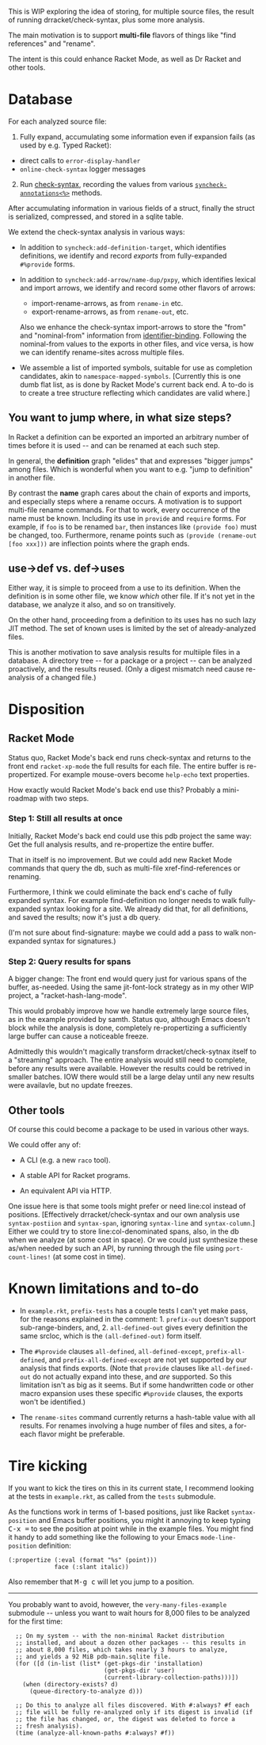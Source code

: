 This is WIP exploring the idea of storing, for multiple source files,
the result of running drracket/check-syntax, plus some more analysis.

The main motivation is to support **multi-file** flavors of things
like "find references" and "rename".

The intent is this could enhance Racket Mode, as well as Dr Racket
and other tools.

# Database

For each analyzed source file:

1. Fully expand, accumulating some information even if expansion
   fails (as used by e.g. Typed Racket):

  - direct calls to `error-display-handler`
  - `online-check-syntax` logger messages

2. Run [check-syntax], recording the values from various
[`syncheck-annotations<%>`] methods.

After accumulating information in various fields of a struct, finally
the struct is serialized, compressed, and stored in a sqlite table.

[check-syntax]: https://docs.racket-lang.org/drracket-tools/Accessing_Check_Syntax_Programmatically.html
[`syncheck-annotations<%>`]: https://docs.racket-lang.org/drracket-tools/Accessing_Check_Syntax_Programmatically.html#%28def._%28%28lib._drracket%2Fcheck-syntax..rkt%29._syncheck-annotations~3c~25~3e%29%29

We extend the check-syntax analysis in various ways:

- In addition to `syncheck:add-definition-target`, which identifies
  definitions, we identify and record _exports_ from fully-expanded
  `#%provide` forms.
  
- In addition to `syncheck:add-arrow/name-dup/pxpy`, which identifies
  lexical and import arrows, we identify and record some other flavors
  of arrows:
  
  - import-rename-arrows, as from `rename-in` etc.
  - export-rename-arrows, as from `rename-out`, etc.

  Also we enhance the check-syntax import-arrows to store the "from"
  and "nominal-from" information from [identifier-binding]. Following
  the nominal-from values to the exports in other files, and vice
  versa, is how we can identify rename-sites across multiple files.

- We assemble a list of imported symbols, suitable for use as
  completion candidates, akin to `namespace-mapped-symbols`.
  [Currently this is one dumb flat list, as is done by Racket Mode's
  current back end. A to-do is to create a tree structure reflecting
  which candidates are valid where.]

[identifier-binding]:https://docs.racket-lang.org/reference/stxcmp.html#%28def._%28%28quote._~23~25kernel%29._identifier-binding%29%29

## You want to jump where, in what size steps?

In Racket a definition can be exported an imported an arbitrary number
of times before it is used -- and can be renamed at each such step.

In general, the **definition** graph "elides" that and expresses
"bigger jumps" among files. Which is wonderful when you want to e.g.
"jump to definition" in another file.

By contrast the **name** graph cares about the chain of exports and
imports, and especially steps where a rename occurs. A motivation is
to support multi-file rename commands. For that to work, every
occurrence of the name must be known. Including its use in `provide`
and `require` forms. For example, if `foo` is to be renamed `bar`,
then instances like `(provide foo)` must be changed, too. Furthermore,
rename points such as `(provide (rename-out [foo xxx]))` are
inflection points where the graph ends.

## use->def vs. def->uses

Either way, it is simple to proceed from a use to its definition. When
the definition is in some other file, we know _which_ other file. If
it's not yet in the database, we analyze it also, and so on
transitively.

On the other hand, proceeding from a definition to its uses has no
such lazy JIT method. The set of known uses is limited by the set of
already-analyzed files.

This is another motivation to save analysis results for multiiple
files in a database. A directory tree -- for a package or a project --
can be analyzed proactively, and the results reused. (Only a digest
mismatch need cause re-analysis of a changed file.)

# Disposition

## Racket Mode

Status quo, Racket Mode's back end runs check-syntax and returns to
the front end `racket-xp-mode` the full results for each file. The
entire buffer is re-propertized. For example mouse-overs become
`help-echo` text properties.

How exactly would Racket Mode's back end use this? Probably a
mini-roadmap with two steps.

### Step 1: Still all results at once

Initially, Racket Mode's back end could use this pdb project the same
way: Get the full analysis results, and re-propertize the entire
buffer.

That in itself is no improvement. But we could add new Racket Mode
commands that query the db, such as multi-file xref-find-references or
renaming.

Furthermore, I think we could eliminate the back end's cache of fully
expanded syntax. For example find-definition no longer needs to walk
fully-expanded syntax looking for a site. We already did that, for all
definitions, and saved the results; now it's just a db query.

(I'm not sure about find-signature: maybe we could add a pass to walk
non-expanded syntax for signatures.)

### Step 2: Query results for spans

A bigger change: The front end would query just for various spans of
the buffer, as-needed. Using the same jit-font-lock strategy as in my
other WIP project, a "racket-hash-lang-mode".

This would probably improve how we handle extremely large source
files, as in the example provided by samth. Status quo, although Emacs
doesn't block while the analysis is done, completely re-propertizing a
sufficiently large buffer can cause a noticeable freeze.

Admittedly this wouldn't magically transform drracket/check-sytnax
itself to a "streaming" approach. The entire analysis would still need
to complete, before any results were available. However the results
could be retrived in smaller batches. IOW there would still be a large
delay until any new results were availavle, but no update freezes.

## Other tools

Of course this could become a package to be used in various other
ways.

We could offer any of:

- A CLI (e.g. a new `raco` tool).

- A stable API for Racket programs.

- An equivalent API via HTTP.

One issue here is that some tools might prefer or need line:col
instead of positions. [Effectively drracket/check-syntax and our own
analysis use `syntax-postiion` and `syntax-span`, ignoring
`syntax-line` and `syntax-column`.] Either we could try to store
line:col-denominated spans, also, in the db when we analyze (at some
cost in space). Or we could just synthesize these as/when needed by
such an API, by running through the file using `port-count-lines!` (at
some cost in time).

# Known limitations and to-do

- In `example.rkt`, `prefix-tests` has a couple tests I can't yet make
  pass, for the reasons explained in the comment: 1. `prefix-out`
  doesn't support sub-range-binders, and, 2. `all-defined-out` gives
  every definition the same srcloc, which is the `(all-defined-out)`
  form itself.

- The `#%provide` clauses `all-defined`, `all-defined-except`,
  `prefix-all-defined`, and `prefix-all-defined-except` are not yet
  supported by our analysis that finds exports. (Note that `provide`
  clauses like `all-defined-out` do not actually expand into these,
  and _are_ supported. So this limitation isn't as big as it seems.
  But if some handwritten code or other macro expansion uses these
  specific `#%provide` clauses, the exports won't be identified.)

- The `rename-sites` command currently returns a hash-table value with
  all results. For renames involving a huge number of files and sites,
  a for-each flavor might be preferable.

# Tire kicking

If you want to kick the tires on this in its current state, I
recommend looking at the tests in `example.rkt`, as called from the
`tests` submodule.

As the functions work in terms of 1-based positions, just like Racket
`syntax-position` and Emacs buffer positions, you might it annoying to
keep typing <kbd>C-x =</kbd> to see the position at point while in the
example files. You might find it handy to add something like the
following to your Emacs `mode-line-position` definition:

```elisp
(:propertize (:eval (format "%s" (point)))
             face (:slant italic))
```

Also remember that <kbd>M-g c</kbd> will let you jump to a position.

---

You probably want to avoid, however, the `very-many-files-example`
submodule -- unless you want to wait hours for 8,000 files to be
analyzed for the first time:

```racket
  ;; On my system -- with the non-minimal Racket distribution
  ;; installed, and about a dozen other packages -- this results in
  ;; about 8,000 files, which takes nearly 3 hours to analyze,
  ;; and yields a 92 MiB pdb-main.sqlite file.
  (for ([d (in-list (list* (get-pkgs-dir 'installation)
                           (get-pkgs-dir 'user)
                           (current-library-collection-paths)))])
    (when (directory-exists? d)
      (queue-directory-to-analyze d)))

  ;; Do this to analyze all files discovered. With #:always? #f each
  ;; file will be fully re-analyzed only if its digest is invalid (if
  ;; the file has changed, or, the digest was deleted to force a
  ;; fresh analysis).
  (time (analyze-all-known-paths #:always? #f))
```

